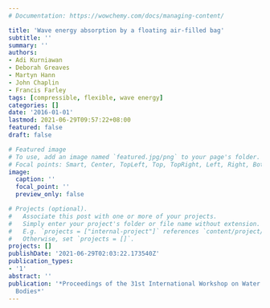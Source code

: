 ```yaml
---
# Documentation: https://wowchemy.com/docs/managing-content/

title: 'Wave energy absorption by a floating air-filled bag'
subtitle: ''
summary: ''
authors:
- Adi Kurniawan
- Deborah Greaves
- Martyn Hann
- John Chaplin
- Francis Farley
tags: [compressible, flexible, wave energy]
categories: []
date: '2016-01-01'
lastmod: 2021-06-29T09:57:22+08:00
featured: false
draft: false

# Featured image
# To use, add an image named `featured.jpg/png` to your page's folder.
# Focal points: Smart, Center, TopLeft, Top, TopRight, Left, Right, BottomLeft, Bottom, BottomRight.
image:
  caption: ''
  focal_point: ''
  preview_only: false

# Projects (optional).
#   Associate this post with one or more of your projects.
#   Simply enter your project's folder or file name without extension.
#   E.g. `projects = ["internal-project"]` references `content/project/deep-learning/index.md`.
#   Otherwise, set `projects = []`.
projects: []
publishDate: '2021-06-29T02:03:22.173540Z'
publication_types:
- '1'
abstract: ''
publication: '*Proceedings of the 31st International Workshop on Water Waves and Floating
  Bodies*'
---
```


